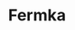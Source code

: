---
id: 2
title: "Fermka"
description: "My university graduation project. I built a full-stack platform aimed at connecting private tutors and students in the local region."
stack:
- name: "PHP"
- name: "JQuery"
- name: "Bootstrap"
links:
- link: "https://bilendm.alwaysdata.net"
  image: "../../assets/images/open_website.svg"
---